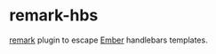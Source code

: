 # remark-hbs

[remark](https://github.com/remarkjs/remark) plugin to escape [Ember](https://emberjs.com/) handlebars templates.


